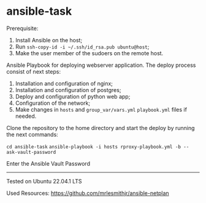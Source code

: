# ansible-task

Prerequisite:
1. Install Ansible on the host;
2. Run `ssh-copy-id -i ~/.ssh/id_rsa.pub ubuntu@host`;
3. Make the user member of the sudoers on the remote host.

Ansible Playbook for deploying webserver application. The deploy process consist of next steps:

1. Installation and configuration of nginx;
2. Installation and configuration of postgres;
3. Deploy and configuration of python web app;
4. Configuration of the network;
5. Make changes in `hosts` and `group_var/vars.yml` `playbook.yml` files if needed.

Clone the repository to the home directory and start the deploy by running the next commands:

``
cd ansible-task
``
``
ansible-playbook -i hosts rproxy-playbook.yml -b --ask-vault-password
``

Enter the Ansible Vault Password

---
Tested on Ubuntu 22.04.1 LTS

Used Resources:
https://github.com/mrlesmithjr/ansible-netplan
